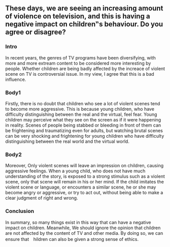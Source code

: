 ## These days, we are seeing an increasing amount of violence on television, and  this is having a negative impact on children‟s behaviour. Do you agree or disagree?

### Intro
In recent years, the genres of TV programs have been diversifying, with more and more extream content to be considered more interesting by people.
Whether children are being badly affected by the increace of violent scene on TV is controversial issue.
In my view, I agree that this is a bad influence.

### Body1
Firstly, there is no doubt that children who see a lot of violent scenes tend to become more aggressive.
This is because young children, who have difficulty distinguishing between the real and the virtual, feel fear.
Young children may perceive what they see on the screen as if it were happening in reality. Scenes of people being stabbed or bleeding in front of them can be frightening and traumatizing even for adults, but watching brutal scenes can be very shocking and frightening for young children who have difficulty distinguishing between the real world and the virtual world.


### Body2
Moreover, Only violent scenes will leave an impression on children, causing aggressive feelings.
When a young child, who does not have much understanding of the story, is exposed to a strong stimulus such as a violent scene, only that scene will remain in his or her mind. If the child imitates the violent scene or language, or encounters a similar scene, he or she may become angry or aggressive, or try to act out, without being able to make a clear judgment of right and wrong.


### Conclusion
In summary, so many things exist in this way that can have a negative impact on children.
Meanwhile, We should ignore the opinion that children are not affected by the content of TV and other media.
By doing so, we can ensure that　hildren can also be given a strong sense of ethics.

